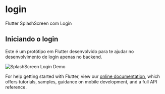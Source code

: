 # login

Flutter SplashScreen com Login

## Iniciando o login

Este é um protótipo em Flutter desenvolvido para te ajudar no desenvolvimento de login apenas no backend.

![SplashScreen Login Demo](demo/demo.gif)

For help getting started with Flutter, view our
[online documentation](https://flutter.dev/docs), which offers tutorials,
samples, guidance on mobile development, and a full API reference.
